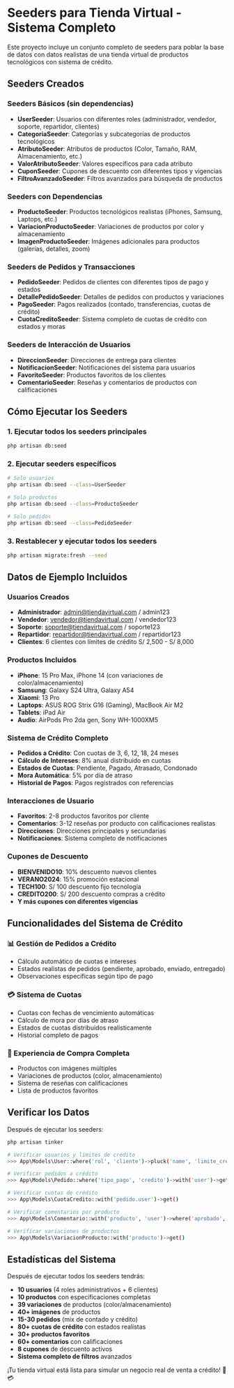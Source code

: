 # Seeders para Tienda Virtual - Sistema Completo

Este proyecto incluye un conjunto completo de seeders para poblar la base de datos con datos realistas de una tienda virtual de productos tecnológicos con sistema de crédito.

## Seeders Creados

### Seeders Básicos (sin dependencias)

-   **UserSeeder**: Usuarios con diferentes roles (administrador, vendedor, soporte, repartidor, clientes)
-   **CategoriaSeeder**: Categorías y subcategorías de productos tecnológicos
-   **AtributoSeeder**: Atributos de productos (Color, Tamaño, RAM, Almacenamiento, etc.)
-   **ValorAtributoSeeder**: Valores específicos para cada atributo
-   **CuponSeeder**: Cupones de descuento con diferentes tipos y vigencias
-   **FiltroAvanzadoSeeder**: Filtros avanzados para búsqueda de productos

### Seeders con Dependencias

-   **ProductoSeeder**: Productos tecnológicos realistas (iPhones, Samsung, Laptops, etc.)
-   **VariacionProductoSeeder**: Variaciones de productos por color y almacenamiento
-   **ImagenProductoSeeder**: Imágenes adicionales para productos (galerías, detalles, zoom)

### Seeders de Pedidos y Transacciones

-   **PedidoSeeder**: Pedidos de clientes con diferentes tipos de pago y estados
-   **DetallePedidoSeeder**: Detalles de pedidos con productos y variaciones
-   **PagoSeeder**: Pagos realizados (contado, transferencias, cuotas de crédito)
-   **CuotaCreditoSeeder**: Sistema completo de cuotas de crédito con estados y moras

### Seeders de Interacción de Usuarios

-   **DireccionSeeder**: Direcciones de entrega para clientes
-   **NotificacionSeeder**: Notificaciones del sistema para usuarios
-   **FavoritoSeeder**: Productos favoritos de los clientes
-   **ComentarioSeeder**: Reseñas y comentarios de productos con calificaciones

## Cómo Ejecutar los Seeders

### 1. Ejecutar todos los seeders principales

```bash
php artisan db:seed
```

### 2. Ejecutar seeders específicos

```bash
# Solo usuarios
php artisan db:seed --class=UserSeeder

# Solo productos
php artisan db:seed --class=ProductoSeeder

# Solo pedidos
php artisan db:seed --class=PedidoSeeder
```

### 3. Restablecer y ejecutar todos los seeders

```bash
php artisan migrate:fresh --seed
```

## Datos de Ejemplo Incluidos

### Usuarios Creados

-   **Administrador**: admin@tiendavirtual.com / admin123
-   **Vendedor**: vendedor@tiendavirtual.com / vendedor123
-   **Soporte**: soporte@tiendavirtual.com / soporte123
-   **Repartidor**: repartidor@tiendavirtual.com / repartidor123
-   **Clientes**: 6 clientes con límites de crédito S/ 2,500 - S/ 8,000

### Productos Incluidos

-   **iPhone**: 15 Pro Max, iPhone 14 (con variaciones de color/almacenamiento)
-   **Samsung**: Galaxy S24 Ultra, Galaxy A54
-   **Xiaomi**: 13 Pro
-   **Laptops**: ASUS ROG Strix G16 (Gaming), MacBook Air M2
-   **Tablets**: iPad Air
-   **Audio**: AirPods Pro 2da gen, Sony WH-1000XM5

### Sistema de Crédito Completo

-   **Pedidos a Crédito**: Con cuotas de 3, 6, 12, 18, 24 meses
-   **Cálculo de Intereses**: 8% anual distribuido en cuotas
-   **Estados de Cuotas**: Pendiente, Pagado, Atrasado, Condonado
-   **Mora Automática**: 5% por día de atraso
-   **Historial de Pagos**: Pagos registrados con referencias

### Interacciones de Usuario

-   **Favoritos**: 2-8 productos favoritos por cliente
-   **Comentarios**: 3-12 reseñas por producto con calificaciones realistas
-   **Direcciones**: Direcciones principales y secundarias
-   **Notificaciones**: Sistema completo de notificaciones

### Cupones de Descuento

-   **BIENVENIDO10**: 10% descuento nuevos clientes
-   **VERANO2024**: 15% promoción estacional
-   **TECH100**: S/ 100 descuento fijo tecnología
-   **CREDITO200**: S/ 200 descuento compras a crédito
-   **Y más cupones con diferentes vigencias**

## Funcionalidades del Sistema de Crédito

### 📊 Gestión de Pedidos a Crédito

-   Cálculo automático de cuotas e intereses
-   Estados realistas de pedidos (pendiente, aprobado, enviado, entregado)
-   Observaciones específicas según tipo de pago

### 💳 Sistema de Cuotas

-   Cuotas con fechas de vencimiento automáticas
-   Cálculo de mora por días de atraso
-   Estados de cuotas distribuidos realisticamente
-   Historial completo de pagos

### 🏪 Experiencia de Compra Completa

-   Productos con imágenes múltiples
-   Variaciones de productos (color, almacenamiento)
-   Sistema de reseñas con calificaciones
-   Lista de productos favoritos

## Verificar los Datos

Después de ejecutar los seeders:

```bash
php artisan tinker

# Verificar usuarios y límites de crédito
>>> App\Models\User::where('rol', 'cliente')->pluck('name', 'limite_credito')

# Verificar pedidos a crédito
>>> App\Models\Pedido::where('tipo_pago', 'credito')->with('user')->get()

# Verificar cuotas de crédito
>>> App\Models\CuotaCredito::with('pedido.user')->get()

# Verificar comentarios por producto
>>> App\Models\Comentario::with('producto', 'user')->where('aprobado', true)->get()

# Verificar variaciones de productos
>>> App\Models\VariacionProducto::with('producto')->get()
```

## Estadísticas del Sistema

Después de ejecutar todos los seeders tendrás:

-   **10 usuarios** (4 roles administrativos + 6 clientes)
-   **10 productos** con especificaciones completas
-   **39 variaciones** de productos (color/almacenamiento)
-   **40+ imágenes** de productos
-   **15-30 pedidos** (mix de contado y crédito)
-   **80+ cuotas de crédito** con estados realistas
-   **30+ productos favoritos**
-   **60+ comentarios** con calificaciones
-   **8 cupones** de descuento activos
-   **Sistema completo de filtros** avanzados

¡Tu tienda virtual está lista para simular un negocio real de venta a crédito! 🚀💳

